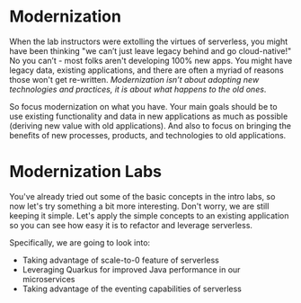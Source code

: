 # Modernization
When the lab instructors were extolling the virtues of serverless, you might have been thinking "we can’t just leave legacy behind and go cloud-native!"
No you can’t - most folks aren't developing 100% new apps. You might have legacy data, existing applications, and there are often a myriad of reasons those won't get re-written. *Modernization isn’t about adopting new technologies and practices, it is about what happens to the old ones*.

So focus modernization on what you have. Your main goals should be to use existing functionality and data in new applications as much as possible (deriving new value with old applications). And also to focus on bringing the benefits of new processes, products, and technologies to old applications.

# Modernization Labs
You've already tried out some of the basic concepts in the intro labs, so now let's try something a bit more interesting. Don't worry, we are still keeping it simple. Let's apply the simple concepts to an existing application so you can see how easy it is to refactor and leverage serverless.

Specifically, we are going to look into:
* Taking advantage of scale-to-0 feature of serverless
* Leveraging Quarkus for improved Java performance in our microservices
* Taking advantage of the eventing capabilities of serverless
